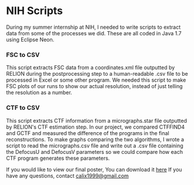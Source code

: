 # NIH Scripts
During my summer internship at NIH, I needed to write scripts to extract data from some of the processes we did. These are all coded in Java 1.7 using Eclipse Neon.

### FSC to CSV
This script extracts FSC data from a coordinates.xml file outputted by RELION during the postprocessing step to a human-readable .csv file to be processed in Excel or some other program. We needed this script to make FSC plots of our runs to show our actual resolution, instead of just telling the resolution as a number. 

### CTF to CSV
This script extracts CTF information from a micrographs.star file outputted by RELION's CTF estimation step. In our project, we compared CTFFIND4 and GCTF and measured the difference of the programs in the final reconstructions. To make graphs comparing the two algorithms, I wrote a script to read the micrographs.csv file and write out a .csv file containing the DefocusU and DefocusV parameters so we could compare how each CTF program generates these parameters.

If you would like to view our final poster, You can download it [here](https://cloud.restifo.co/index.php/s/PK8GQOW4M3ej4YT "Poster download")
If you have any questions, contact calix1999@gmail.com